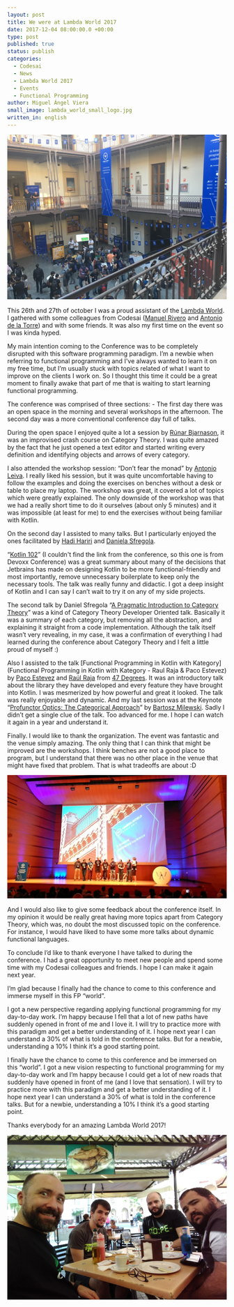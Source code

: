 ```yaml
---
layout: post
title: We were at Lambda World 2017
date: 2017-12-04 08:00:00.0 +00:00
type: post
published: true
status: publish
categories:
  - Codesai
  - News
  - Lambda World 2017
  - Events
  - Functional Programming
author: Miguel Ángel Viera
small_image: lambda_world_small_logo.jpg
written_in: english
---
```


<img src="/assets/lambda_world_main_hall.jpg" alt="Lambda World Main Hall"/>

This 26th and 27th of october I was a proud assistant of the [Lambda World](http://www.lambda.world/). I gathered with some colleagues from Codesai ([Manuel Rivero](http://www.twitter.com/trikitrok) and [Antonio de la Torre](http://www.twitter.com/adelatorrefoss)) and with some friends. It was also my first time on the event so I was kinda hyped.

My main intention coming to the Conference was to be completely disrupted with this software programming paradigm. I’m a newbie when referring to functional programming and I've always wanted to learn it on my free time, but I’m usually stuck with topics related of what I want to improve on the clients I work on. So I thought this time it could be a great moment to finally awake that part of me that is waiting to start learning functional programming.

The conference was comprised of three sections:
	- The first day there was an open space in the morning and several workshops in the afternoon.
The second day was a more conventional conference day full of talks.

During the open space I enjoyed quite a lot a session by [Rúnar Bjarnason](https://twitter.com/runarorama), it was an improvised crash course on Category Theory. I was quite amazed by the fact that he just opened a text editor and started writing every definition and identifying objects and arrows of every category.

I also attended the workshop session: “Don’t fear the monad” by [Antonio Leiva](https://twitter.com/lime_cl). I really liked his session, but it was quite uncomfortable having to follow the examples and doing the exercises on benches without a desk or table to place my laptop. The workshop was great, it covered a lot of topics which were greatly explained. The only downside of the workshop was that we had a really short time to do it ourselves (about only 5 minutes) and it was impossible (at least for me) to end the exercises without being familiar with Kotlin.

On the second day I assisted to many talks. But I particularly enjoyed the ones facilitated by [Hadi Hariri](https://twitter.com/hhariri) and [Daniela Sfregola](https://twitter.com/DanielaSfregola).

“[Kotlin 102](https://www.youtube.com/watch?v=a7QpoMj2uIA)” (I couldn't find the link from the conference, so this one is from Devoxx Conference) was a great summary about many of the decisions that Jetbrains has made on designing Kotlin to be more functional-friendly and most importantly, remove unnecessary boilerplate to keep only the necessary tools. The talk was really funny and didactic. I got a deep insight of Kotlin and I can say I can’t wait to try it on any of my side projects.

The second talk by Daniel Sfregola “[A Pragmatic Introduction to Category Theory](https://www.youtube.com/watch?v=MvQxNm5gn8g)” was a kind of Category Theory Developer Oriented talk. Basically it was a summary of each category, but removing all the abstraction, and explaining it straight from a code implementation. Although the talk itself wasn’t very revealing, in my case, it was a confirmation of everything I had learned during the conference about Category Theory and I felt a little proud of myself :)

Also I assisted to the talk [Functional Programming in Kotlin with Kategory](Functional Programming in Kotlin with Kategory - Raul Raja & Paco Estevez) by [Paco Estevez](https://twitter.com/pacoworks) and [Raúl Raja](https://twitter.com/raulraja) from [47 Degrees](https://twitter.com/47deg).  It was an introductory talk about the library they have developed and every feature they have brought into Kotlin. I was mesmerized by how powerful and great it looked. The talk was really enjoyable and dynamic.
 And my last session was at the Keynote “[Profunctor Optics: The Categorical Approach](https://www.youtube.com/watch?v=l1FCXUi6Vlw)” by [Bartosz Milewski](https://twitter.com/bartoszmilewski). Sadly I didn’t get a single clue of the talk. Too advanced for me. I hope I can watch it again in a year and understand it.

Finally. I would like to thank the organization. The event was fantastic and the venue simply amazing. The only thing that I can think that might be improved are the workshops. I think benches are not a good place to program, but I understand that there was no other place in the venue that might have fixed that problem. That is what tradeoffs are about :D

<img src="/assets/lambda-world-organisers.jpg" alt="Lambda World organisers"/>

And I would also like to give some feedback about the conference itself. In my opinion it would be really great having more topics apart from Category Theory, which was, no doubt the most discussed topic on the conference. For instance, I would have liked to have some more talks about dynamic functional languages.

To conclude I’d like to thank everyone I have talked to during the conference. I had a great opportunity to meet new people and spend some time with my Codesai colleagues and friends. I hope I can make it again next year.


I’m glad because I finally had the chance to come to this conference and immerse myself in this FP “world”.

I got a new perspective regarding applying functional programming for my day-to-day work. I’m happy because I fell that a lot of new paths have suddenly opened in front of me and I love it. I will try to practice more with this paradigm and get a better understanding of it. I hope next year I can understand a 30% of what is told in the conference talks. But for a newbie, understanding a 10% I think it’s a good starting point.

I finally have the chance to come to this conference and be immersed on this “world”. I got a new vision respecting to functional programming for my day-to-day work and I’m happy because I could get a lot of new roads that suddenly have opened in front of me (and I love that sensation). I will try to practice more with this paradigm and get a better understanding of it. I hope next year I can understand a 30% of what is told in the conference talks. But for a newbie, understanding a 10% I think it’s a good starting point.

Thanks everybody for an amazing Lambda World 2017!

<img src="/assets/lambda_world_friends.jpg" alt="Lambda World Main Hall"/>
